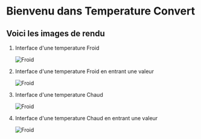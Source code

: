 # Bienvenu dans Temperature Convert

## Voici les images de rendu

1. Interface d'une temperature Froid

   ![Froid](https://github.com/dietrich-hub/temperature-convert/blob/main/screens/froid.jpg "Froid") 

2. Interface d'une temperature Froid en entrant une valeur

   ![Froid](https://github.com/dietrich-hub/temperature-convert/blob/main/screens/froid-enter.jpg "Froid")

3. Interface d'une temperature Chaud

   ![Froid](https://github.com/dietrich-hub/temperature-convert/blob/main/screens/chaud.jpg "Froid") 

4. Interface d'une temperature Chaud en entrant une valeur

   ![Froid](https://github.com/dietrich-hub/temperature-convert/blob/main/screens/froid-enter.jpg "Froid")